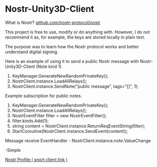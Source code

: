 # Nostr-Unity3D-Client

What is Nostr?
[github.com/nostr-protocol/nostr](https://github.com/nostr-protocol/nostr)

This project is free to use, modify or do anything with. However, I do not recommend it as, for example, the keys are stored locally in plain text.

The purpose was to learn how the Nostr protocol works and better understand digital signing.

Here is an example of using it to send a public Nostr message with Nostr-Unity3D-Client (Note kind 1).

1. KeyManager.GenerateNewRandomPrivateKey();
2. NostrClient.instance.LoadAllRelays();
3. NostrClient.instance.SendNote("public message", tags="[]", 1);

Example subscription for public notes.

1. KeyManager.GenerateNewRandomPrivateKey();
2. NostrClient.instance.LoadAllRelays();
3. NostrEventFilter filter = new NostrEventFilter();
4. filter.kinds.Add(1);
5. string content = NostrClient.instance.ReturnReqEventString(filter);
6. StartCoroutine(NostrClient.instance.SendEvent(content));

Message receive EventHandler - NostrClient.instance.note.ValueChange

-Simple

[Nostr Profile ( snort client link )](https://snort.social/p/npub1hk7y7fnnfl9sph0h9xezyvc43q6kk5q6ccxmlc2zdv93ndw8kauslmeqea)